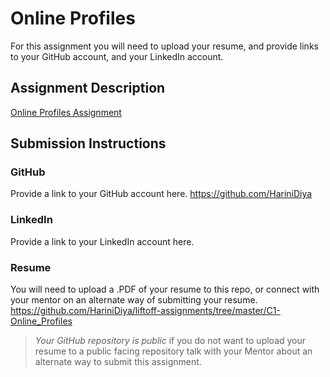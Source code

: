 # Online Profiles
For this assignment you will need to upload your resume, and provide links to your GitHub account, and your LinkedIn account.

## Assignment Description
[Online Profiles Assignment](https://education.launchcode.org/liftoff/assignments/online-profiles/)

## Submission Instructions
 
### GitHub
Provide a link to your GitHub account here.
https://github.com/HariniDiya
 
### LinkedIn
Provide a link to your LinkedIn account here.

### Resume
You will need to upload a .PDF of your resume to this repo, or connect with your mentor on an alternate way of submitting your resume.
https://github.com/HariniDiya/liftoff-assignments/tree/master/C1-Online_Profiles


> *Your GitHub repository is public* if you do not want to upload your resume to a public facing repository talk with your Mentor about an alternate way to submit this assignment.
